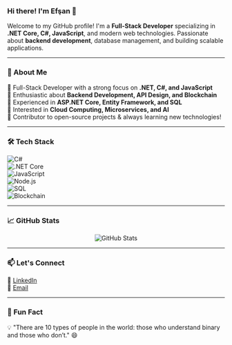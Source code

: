 ### Hi there! I'm Efşan 👋

Welcome to my GitHub profile! I'm a **Full-Stack Developer** specializing in **.NET Core, C#, JavaScript**, and modern web technologies. Passionate about **backend development**, database management, and building scalable applications.

---

### 🚀 About Me  
🔹 Full-Stack Developer with a strong focus on **.NET, C#, and JavaScript**  
🔹 Enthusiastic about **Backend Development, API Design, and Blockchain**  
🔹 Experienced in **ASP.NET Core, Entity Framework, and SQL**  
🔹 Interested in **Cloud Computing, Microservices, and AI**  
🔹 Contributor to open-source projects & always learning new technologies!  

---

### 🛠️ Tech Stack  
![C#](https://img.shields.io/badge/C%23-%23239120.svg?style=flat&logo=c-sharp&logoColor=white)  
![.NET Core](https://img.shields.io/badge/.NET_Core-5C2D91?style=flat&logo=dotnet&logoColor=white)  
![JavaScript](https://img.shields.io/badge/JavaScript-F7DF1E?style=flat&logo=javascript&logoColor=black)  
![Node.js](https://img.shields.io/badge/Node.js-339933?style=flat&logo=node.js&logoColor=white)  
![SQL](https://img.shields.io/badge/SQL-4479A1?style=flat&logo=postgresql&logoColor=white)  
![Blockchain](https://img.shields.io/badge/Blockchain-121D33?style=flat&logo=blockchain.com&logoColor=white)  

---

### 📈 GitHub Stats  
<p align="center">
  <img src="https://github-readme-stats.vercel.app/api?username=YourGitHubUsername&show_icons=true&theme=tokyonight" alt="GitHub Stats" />
</p>

---

### 📫 Let's Connect  
💼 [LinkedIn](https://www.linkedin.com/in/efsannart/)  
📧 [Email](mailto:efsannart@gmail.com)  


---

### 🎉 Fun Fact  
💡 "There are 10 types of people in the world: those who understand binary and those who don’t." 😄
